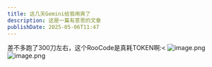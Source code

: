```yaml
---
title: 这几天Gemini给我用爽了
description: 这是一篇有意思的文章
publishDate: 2025-05-06T11:47
---
```

差不多跑了300刀左右，这个RooCode是真耗TOKEN啊:<
![image.png](https://roim-picx-9nr.pages.dev/rest/8If2JSK.png)
![image.png](https://roim-picx-9nr.pages.dev/rest/33XcJSK.png)
